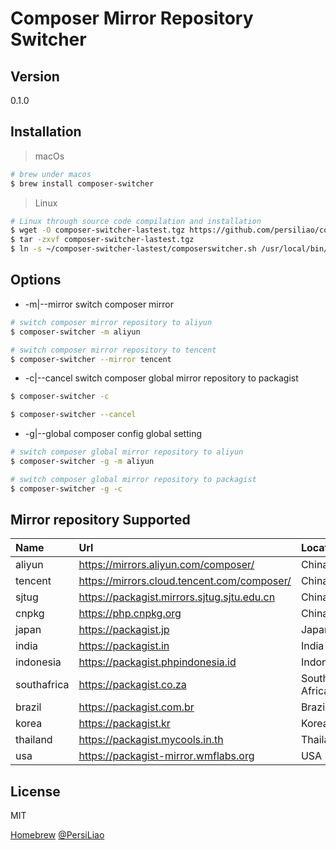 Composer Mirror Repository Switcher
=========

Version
----

0.1.0

Installation
--------------

>macOs

```sh
# brew under macos
$ brew install composer-switcher
```

>Linux

```sh
# Linux through source code compilation and installation
$ wget -O composer-switcher-lastest.tgz https://github.com/persiliao/composer-switcher/archive/v0.1.0.tar.gz
$ tar -zxvf composer-switcher-lastest.tgz
$ ln -s ~/composer-switcher-lastest/composerswitcher.sh /usr/local/bin/composer-switcher
```

Options
--------------

- -m|--mirror switch composer mirror 

```sh
# switch composer mirror repository to aliyun
$ composer-switcher -m aliyun

# switch composer mirror repository to tencent
$ composer-switcher --mirror tencent
```

- -c|--cancel switch composer global mirror repository to packagist

```sh
$ composer-switcher -c

$ composer-switcher --cancel
```

- -g|--global composer config global setting

```sh
# switch composer global mirror repository to aliyun
$ composer-switcher -g -m aliyun

# switch composer global mirror repository to packagist
$ composer-switcher -g -c
```

Mirror repository Supported
----------------------------------

|Name|Url|Location|
|:---|:-----|:-----|
|aliyun|https://mirrors.aliyun.com/composer/|China|
|tencent|https://mirrors.cloud.tencent.com/composer/|China|
|sjtug|https://packagist.mirrors.sjtug.sjtu.edu.cn|China|
|cnpkg|https://php.cnpkg.org|China|
|japan|https://packagist.jp|Japan|
|india|https://packagist.in|India|
|indonesia|https://packagist.phpindonesia.id|Indonesia|
|southafrica|https://packagist.co.za|South Africa|
|brazil|https://packagist.com.br|Brazil|
|korea|https://packagist.kr|Korea|
|thailand|https://packagist.mycools.in.th|Thailand|`
|usa|https://packagist-mirror.wmflabs.org|USA|

License
----

MIT

[Homebrew](http://brew.sh/)
[@PersiLiao](http://twitter.com/PersiLiao)